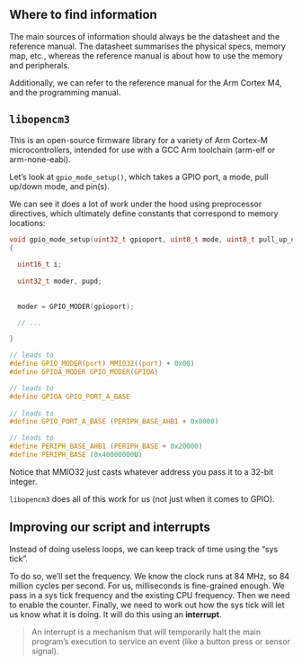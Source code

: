 ## Where to find information
The main sources of information should always be the datasheet and the reference manual. The datasheet summarises the physical specs, memory map, etc., whereas the reference manual is about how to use the memory and peripherals. 

Additionally, we can refer to the reference manual for the Arm Cortex M4, and the programming manual.

## `libopencm3`
This is an open-source firmware library for a variety of Arm Cortex-M microcontrollers, intended for use with a GCC Arm toolchain (arm-elf or arm-none-eabi). 

Let’s look at `gpio_mode_setup()`, which takes a GPIO port, a mode, pull up/down mode, and pin(s).

We can see it does a lot of work under the hood using preprocessor directives, which ultimately define constants that correspond to memory locations:
```c
void gpio_mode_setup(uint32_t gpioport, uint8_t mode, uint8_t pull_up_down, uint16_t gpios)
{
  
  uint16_t i;
  
  uint32_t moder, pupd;
  
  
  moder = GPIO_MODER(gpioport);

  // ... 

}

// leads to
#define GPIO_MODER(port) MMIO32((port) + 0x00)
#define GPIOA_MODER GPIO_MODER(GPIOA)

// leads to
#define GPIOA GPIO_PORT_A_BASE
  
// leads to
#define GPIO_PORT_A_BASE (PERIPH_BASE_AHB1 + 0x0000)

// leads to
#define PERIPH_BASE_AHB1 (PERIPH_BASE + 0x20000)
#define PERIPH_BASE (0x40000000U)
```

Notice that MMIO32 just casts whatever address you pass it to a 32-bit integer. 

`libopencm3` does all of this work for us (not just when it comes to GPIO).

## Improving our script and interrupts
Instead of doing useless loops, we can keep track of time using the “sys tick”. 

To do so, we’ll set the frequency. We know the clock runs at 84 MHz, so 84 million cycles per second. For us, milliseconds is fine-grained enough. We pass in a sys tick frequency and the existing CPU frequency. Then we need to enable the counter. Finally, we need to work out how the sys tick will let us know what it is doing. It will do this using an **interrupt**. 

> An interrupt is a mechanism that will temporarily halt the main program’s execution to service an event (like a button press or sensor signal).



